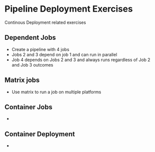 # Pipeline Deployment Exercises

Continous Deployment related exercises

## Dependent Jobs
- Create a pipeline with 4 jobs
- Jobs 2 and 3 depend on job 1 and can run in parallel
- Job 4 depends on Jobs 2 and 3 and always runs regardless of Job 2 and Job 3 outcomes

## Matrix jobs
- Use matrix to run a job on multiple platforms

## Container Jobs
- 

## Container Deployment
- 

